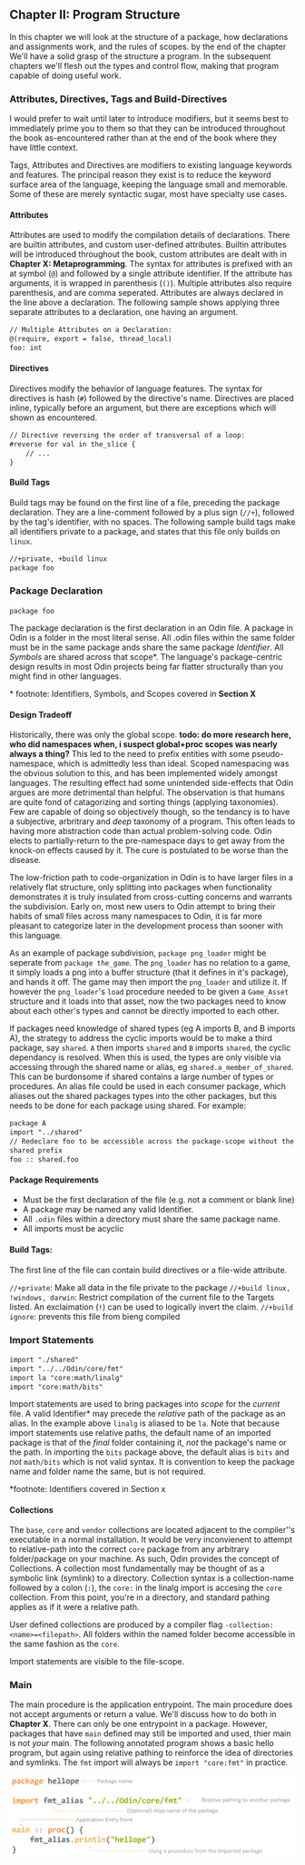 ## Chapter II: Program Structure

In this chapter we will look at the structure of a package, how declarations and assignments work, and the rules of scopes. by the end of the chapter We'll have a solid grasp of the structure a program. In the subsequent chapters we'll flesh out the types and control flow, making that program capable of doing useful work.

### Attributes, Directives, Tags and Build-Directives

I would prefer to wait until later to introduce modifiers, but it seems best to immediately prime you to them so that they can be introduced throughout the book as-encountered rather than at the end of the book where they have little context.

Tags, Attributes and Directives are modifiers to existing language keywords and features. The principal reason they exist is to reduce the keyword surface area of the language, keeping the language small and memorable. Some of these are merely syntactic sugar, most have specialty use cases.

#### Attributes

Attributes are used to modify the compilation details of declarations. There are builtin attributes, and custom user-defined attributes. Builtin attributes will be introduced throughout the book, custom attributes are dealt with in **Chapter X: Metaprogramming**. The syntax for attributes is prefixed with an at symbol (`@`) and followed by a single attribute identifier. If the attribute has arguments, it is wrapped in parenthesis (`()`). Multiple attributes also require parenthesis, and are comma seperated. Attributes are always declared in the line above a declaration. The following sample shows applying three separate attributes to a declaration, one having an argument.

```odin
// Multiple Attributes on a Declaration:
@(require, export = false, thread_local)
foo: int
```

#### Directives

Directives modify the behavior of language features. The syntax for directives is hash (`#`) followed by the directive's name. Directives are placed inline, typically before an argument, but there are exceptions which will shown as encountered.

```odin
// Directive reversing the order of transversal of a loop:
#reverse for val in the_slice {
	// ...
}
```

#### Build Tags

Build tags may be found on the first line of a file, preceding the package declaration. They are a line-comment followed by a plus sign (`//+`), followed by the tag's identifier, with no spaces. The following sample build tags make all identifiers private to a package, and states that this file only builds on `linux`.

```odin
//+private, +build linux
package foo
```

### Package Declaration

`package foo`

The package declaration is the first declaration in an Odin file. A package in Odin is a folder in the most literal sense. All .odin files within the same folder must be in the same package ands share the same package _Identifier_. All _Symbols_ are shared across that scope\*. The language's package-centric design results in most Odin projects being far flatter structurally than you might find in other languages.

\* footnote: Identifiers, Symbols, and Scopes covered in **Section X**

#### Design Tradeoff

Historically, there was only the global scope. **todo: do more research here, who did namespaces when, i suspect global+proc scopes was nearly always a thing?** This led to the need to prefix entities with some pseudo-namespace, which is admittedly less than ideal. Scoped namespacing was the obvious solution to this, and has been implemented widely amongst languages. The resulting effect had some unintended side-effects that Odin argues are more detrimental than helpful. The observation is that humans are quite fond of catagorizing and sorting things (applying taxonomies). Few are capable of doing so objectively though, so the tendancy is to have a subjective, arbritrary and _deep_ taxonomy of a program. This often leads to having more abstraction code than actual problem-solving code. Odin elects to partially-return to the pre-namespace days to get away from the knock-on effects caused by it. The cure is postulated to be worse than the disease.

The low-friction path to code-organization in Odin is to have larger files in a relatively flat structure, only splitting into packages when functionality demonstrates it is truly insulated from cross-cutting concerns and warrants the subdivision. Early on, most new users to Odin attempt to bring their habits of small files across many namespaces to Odin, it is far more pleasant to categorize later in the development process than sooner with this language.

As an example of package subdivision, `package png_loader` might be seperate from `package the_game`. The `png_loader` has no relation to a game, it simply loads a png into a buffer structure (that it defines in it's package), and hands it off. The game may then import the `png_loader` and utilize it. If however the `png_loader`'s `load` procedure needed to be given a `Game_Asset` structure and it loads into that asset, now the two packages need to know about each other's types and cannot be directly imported to each other.

If packages need knowledge of shared types (eg A imports B, and B imports A), the strategy to address the cyclic imports would be to make a third package, say `shared`. `A` then imports `shared` and `B` imports `shared`, the cyclic dependancy is resolved. When this is used, the types are only visible via accessing through the shared name or alias, eg `shared.a_member_of_shared`. This can be burdonsome if shared contains a large number of types or procedures. An alias file could be used in each consumer package, which aliases out the shared packages types into the other packages, but this needs to be done for each package using shared. For example:

```odin
package A
import "../shared"
// Redeclare foo to be accessible across the package-scope without the shared prefix
foo :: shared.foo
```

#### Package Requirements

- Must be the first declaration of the file (e.g. not a comment or blank line)
- A package may be named any valid Identifier.
- All `.odin` files within a directory must share the same package name.
- All imports must be acyclic

#### Build Tags:

The first line of the file can contain build directives or a file-wide attribute.

`//+private`: Make all data in the file private to the package
`//+build linux, !windows, darwin`: Restrict compilation of the current file to the Targets listed. An exclaimation (`!`) can be used to logically invert the claim.
`//+build ignore`: prevents this file from bieng compiled

### Import Statements

```
import "./shared"
import "../../Odin/core/fmt"
import la "core:math/linalg"
import "core:math/bits"
```

Import statements are used to bring packages into _scope_ for the _current_ file. A valid Identifier\* may precede the _relative_ path of the package as an alias. In the example above `linalg` is aliased to be `la`. Note that because import statements use relative paths, the default name of an imported package is that of the _final_ folder containing it, _not_ the package's name or the path. In importing the `bits` package above, the default alias is `bits` and _not_ `math/bits` which is not valid syntax. It is convention to keep the package name and folder name the same, but is not required.

\*footnote: Identifiers covered in Section x

#### Collections

The `base`, `core` and `vendor` collections are located adjacent to the compiler''s executable in a normal installation. It would be very inconvienent to attempt to relative-path into the correct `core` package from any arbitrary folder/package on your machine. As such, Odin provides the concept of Collections. A collection most fundamentally may be thought of as a symbolic link (symlink) to a directory. Collection syntax is a collection-name followed by a colon (`:`), the `core:` in the linalg import is accesing the `core` collection. From this point, you're in a directory, and standard pathing applies as if it were a relative path.

User defined collections are produced by a compiler flag `-collection:<name>=<filepath>`. All folders within the named folder become accessible in the same fashion as the `core`.

Import statements are visible to the file-scope.

### Main

The main procedure is the application entrypoint. The main procedure does not accept arguments or return a value. We'll discuss how to do both in **Chapter X**. There can only be one entrypoint in a package. However, packages that have `main` defined may still be imported and used, thier main is not _your_ main. The following annotated program shows a basic hello program, but again using relative pathing to reinforce the idea of directories and symlinks. The `fmt` import will always be `import "core:fmt"` in practice.

![main](./images/020_main.png "main")
